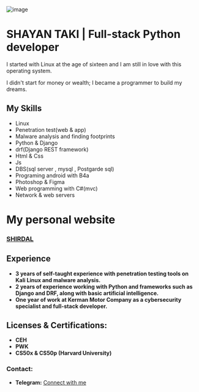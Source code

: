 ![image](https://github.com/user-attachments/assets/512343c1-0d64-4a93-9500-a4f583a8529b)<h1>SHAYAN TAKI | Full-stack Python developer </h1>
<p>I started with Linux at the age of sixteen and I am still in love with this operating system.</p>
<P>I didn't start for money or wealth; I became a programmer to build my dreams.</P>
<h2>My Skills</h2>
<ul>
  <li>Linux</li>
  <li>Penetration test(web & app)</li>
  <li>Malware analysis and finding footprints</li>
  <li>Python & Django</li>
  <li>drf(Django REST framework)</li>
  <li>Html & Css</li>
  <li>Js</li>
  <li>DBS(sql server , mysql , Postgarde sql)</li>
  <li>Programing android with B4a</li>
  <li>Photoshop & Figma</li>
  <li>Web programming with C#(mvc)</li>
  <li>Network & web servers</li>
</ul>
<h1>My personal website</h1>
<h3><a href="shirdalcode.ir">SHIRDAL</a></h3>
<h2>Experience</h2>
<ul>
  <li><strong>3 years of self-taught experience with penetration testing tools on Kali Linux and malware analysis.</strong></li>
  <li><strong>2 years of experience working with Python and frameworks such as Django and DRF, along with basic artificial intelligence.</strong></li>
  <li><strong>One year of work at Kerman Motor Company as a cybersecurity specialist and full-stack developer.</strong></li>
</ul>
<h2>Licenses & Certifications:</h2>
<ul>
  <li><strong>CEH</strong></li>
  <li><strong>PWK</strong></li>
  <li><strong>CS50x & CS50p (Harvard University)</strong></li>
</ul>
<h3>Contact:</h3>
<ul>
  <li><strong>Telegram:</strong> <a href="https://t.me/shayanm13">Connect with me</a></li>
</ul>
